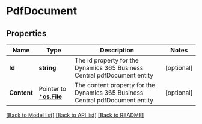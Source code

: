 # PdfDocument

## Properties

Name | Type | Description | Notes
------------ | ------------- | ------------- | -------------
**Id** | **string** | The id property for the Dynamics 365 Business Central pdfDocument entity | [optional] 
**Content** | Pointer to [***os.File**](*os.File.md) | The content property for the Dynamics 365 Business Central pdfDocument entity | [optional] 

[[Back to Model list]](../README.md#documentation-for-models) [[Back to API list]](../README.md#documentation-for-api-endpoints) [[Back to README]](../README.md)


